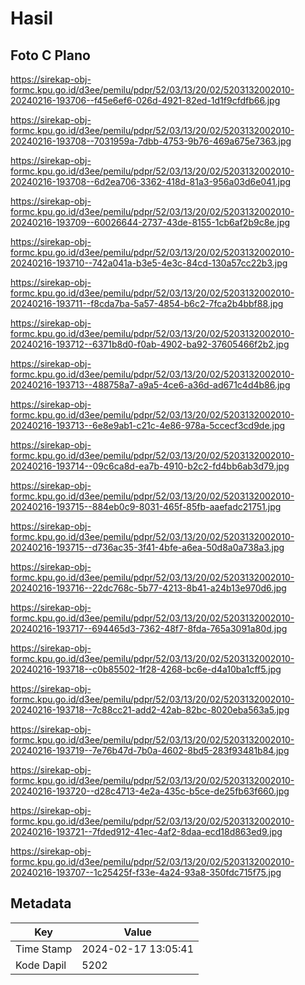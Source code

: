 # Hasil

## Foto C Plano

https://sirekap-obj-formc.kpu.go.id/d3ee/pemilu/pdpr/52/03/13/20/02/5203132002010-20240216-193706--f45e6ef6-026d-4921-82ed-1d1f9cfdfb66.jpg

https://sirekap-obj-formc.kpu.go.id/d3ee/pemilu/pdpr/52/03/13/20/02/5203132002010-20240216-193708--7031959a-7dbb-4753-9b76-469a675e7363.jpg

https://sirekap-obj-formc.kpu.go.id/d3ee/pemilu/pdpr/52/03/13/20/02/5203132002010-20240216-193708--6d2ea706-3362-418d-81a3-956a03d6e041.jpg

https://sirekap-obj-formc.kpu.go.id/d3ee/pemilu/pdpr/52/03/13/20/02/5203132002010-20240216-193709--60026644-2737-43de-8155-1cb6af2b9c8e.jpg

https://sirekap-obj-formc.kpu.go.id/d3ee/pemilu/pdpr/52/03/13/20/02/5203132002010-20240216-193710--742a041a-b3e5-4e3c-84cd-130a57cc22b3.jpg

https://sirekap-obj-formc.kpu.go.id/d3ee/pemilu/pdpr/52/03/13/20/02/5203132002010-20240216-193711--f8cda7ba-5a57-4854-b6c2-7fca2b4bbf88.jpg

https://sirekap-obj-formc.kpu.go.id/d3ee/pemilu/pdpr/52/03/13/20/02/5203132002010-20240216-193712--6371b8d0-f0ab-4902-ba92-37605466f2b2.jpg

https://sirekap-obj-formc.kpu.go.id/d3ee/pemilu/pdpr/52/03/13/20/02/5203132002010-20240216-193713--488758a7-a9a5-4ce6-a36d-ad671c4d4b86.jpg

https://sirekap-obj-formc.kpu.go.id/d3ee/pemilu/pdpr/52/03/13/20/02/5203132002010-20240216-193713--6e8e9ab1-c21c-4e86-978a-5ccecf3cd9de.jpg

https://sirekap-obj-formc.kpu.go.id/d3ee/pemilu/pdpr/52/03/13/20/02/5203132002010-20240216-193714--09c6ca8d-ea7b-4910-b2c2-fd4bb6ab3d79.jpg

https://sirekap-obj-formc.kpu.go.id/d3ee/pemilu/pdpr/52/03/13/20/02/5203132002010-20240216-193715--884eb0c9-8031-465f-85fb-aaefadc21751.jpg

https://sirekap-obj-formc.kpu.go.id/d3ee/pemilu/pdpr/52/03/13/20/02/5203132002010-20240216-193715--d736ac35-3f41-4bfe-a6ea-50d8a0a738a3.jpg

https://sirekap-obj-formc.kpu.go.id/d3ee/pemilu/pdpr/52/03/13/20/02/5203132002010-20240216-193716--22dc768c-5b77-4213-8b41-a24b13e970d6.jpg

https://sirekap-obj-formc.kpu.go.id/d3ee/pemilu/pdpr/52/03/13/20/02/5203132002010-20240216-193717--694465d3-7362-48f7-8fda-765a3091a80d.jpg

https://sirekap-obj-formc.kpu.go.id/d3ee/pemilu/pdpr/52/03/13/20/02/5203132002010-20240216-193718--c0b85502-1f28-4268-bc6e-d4a10ba1cff5.jpg

https://sirekap-obj-formc.kpu.go.id/d3ee/pemilu/pdpr/52/03/13/20/02/5203132002010-20240216-193718--7c88cc21-add2-42ab-82bc-8020eba563a5.jpg

https://sirekap-obj-formc.kpu.go.id/d3ee/pemilu/pdpr/52/03/13/20/02/5203132002010-20240216-193719--7e76b47d-7b0a-4602-8bd5-283f93481b84.jpg

https://sirekap-obj-formc.kpu.go.id/d3ee/pemilu/pdpr/52/03/13/20/02/5203132002010-20240216-193720--d28c4713-4e2a-435c-b5ce-de25fb63f660.jpg

https://sirekap-obj-formc.kpu.go.id/d3ee/pemilu/pdpr/52/03/13/20/02/5203132002010-20240216-193721--7fded912-41ec-4af2-8daa-ecd18d863ed9.jpg

https://sirekap-obj-formc.kpu.go.id/d3ee/pemilu/pdpr/52/03/13/20/02/5203132002010-20240216-193707--1c25425f-f33e-4a24-93a8-350fdc715f75.jpg


## Metadata

| Key        | Value               |
| ---------- | ------------------- |
| Time Stamp | 2024-02-17 13:05:41 |
| Kode Dapil | 5202                |



